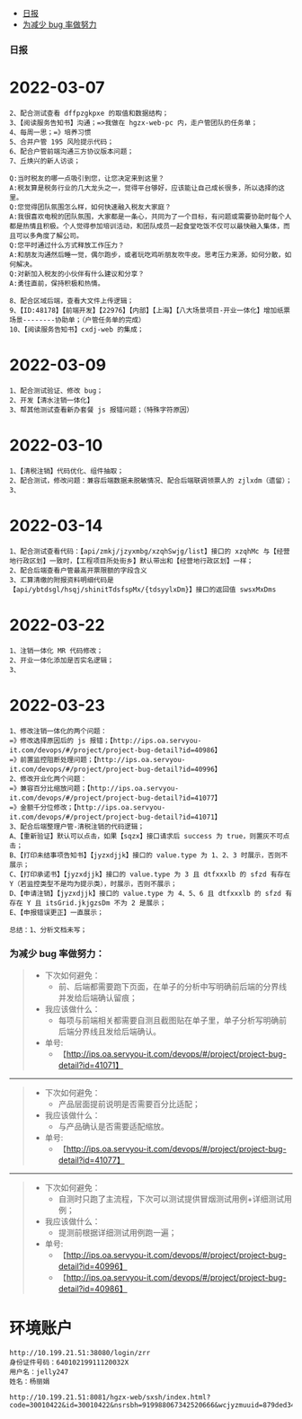 -   [日报](#111)
-   [为减少 bug 率做努力](#222)

### <a id="222">日报</a>

# 2022-03-07

```1、配合后端验证实名提示：如果有后端 message 就提示 message，如果没有则提示【实名验证失败，请稍后再试。】；
2、配合测试查看 dffpzgkpxe 的取值和数据结构；
3、【阅读服务告知书】沟通；=>我做在 hgzx-web-pc 内，走户管团队的任务单；
4、每周一思；=》培养习惯
5、合并户管 195 风险提示代码；
6、配合户管前端沟通三方协议版本问题；
7、丘焕兴的新人访谈；

Q:当时税友的哪一点吸引到您，让您决定来到这里？
A:税友算是税务行业的几大龙头之一，觉得平台够好，应该能让自己成长很多，所以选择的这里。
Q:您觉得团队氛围怎么样，如何快速融入税友大家庭？
A:我很喜欢电稅的团队氛围，大家都是一条心，共同为了一个目标，有问题或需要协助时每个人都是热情且积极。个人觉得参加培训活动，和团队成员一起食堂吃饭不仅可以最快融入集体，而且可以多角度了解公司。
Q:您平时通过什么方式释放工作压力？
A:和朋友沟通然后睡一觉，偶尔跑步，或者玩吃鸡听朋友吹牛皮。思考压力来源，如何分散，如何解决。
Q:对新加入税友的小伙伴有什么建议和分享？
A:勇往直前，保持积极和热情。

8、配合区域后端，查看大文件上传逻辑；
9、【ID:48178】【前端开发】【22976】【内部】【上海】【八大场景项目-开业一体化】增加纸票场景--------协助单；（户管任务单的完成）
10、【阅读服务告知书】cxdj-web 的集成；
```

# 2022-03-09

```
1、配合测试验证、修改 bug；
2、开发【清水注销一体化】
3、帮其他测试查看新办套餐 js 报错问题；（特殊字符原因）
```

# 2022-03-10

```
1、【清税注销】代码优化、组件抽取；
2、配合测试，修改问题：兼容后端数据未脱敏情况、配合后端联调领票人的 zjlxdm（遗留）；
3、
```

# 2022-03-14

```
1、配合测试查看代码：【api/zmkj/jzyxmbg/xzqhSwjg/list】接口的 xzqhMc 与【经营地行政区划】一致时，【工程项目所处街乡】默认带出和【经营地行政区划】一样；
2、配合后端查看户管最高开票限额的字段含义
3、汇算清缴的附报资料明细代码是【api/ybtdsgl/hsqj/shinitTdsfspMx/{tdsyylxDm}】接口的返回值 swsxMxDms
```

# 2022-03-22

```
1、注销一体化 MR 代码修改；
2、开业一体化添加是否实名逻辑；
3、
```

# 2022-03-23

```
1、修改注销一体化的两个问题：
=》修改选择原因后的 js 报错；【http://ips.oa.servyou-it.com/devops/#/project/project-bug-detail?id=40986】
=》前置监控阻断处理问题；【http://ips.oa.servyou-it.com/devops/#/project/project-bug-detail?id=40996】
2、修改开业化两个问题：
=》兼容百分比缩放问题；【http://ips.oa.servyou-it.com/devops/#/project/project-bug-detail?id=41077】
=》金额千分位修改；【http://ips.oa.servyou-it.com/devops/#/project/project-bug-detail?id=41071】
3、配合后端整理户管-清税注销的代码逻辑；
A、【重新验证】默认可以点击，如果【sqzx】接口请求后 success 为 true，则置灰不可点击；
B、【打印未结事项告知书】【jyzxdjjk】接口的 value.type 为 1、2、3 时展示，否则不展示；
C、【打印承诺书】【jyzxdjjk】接口的 value.type 为 3 且 dtfxxxlb 的 sfzd 有存在 Y（若监控类型不是均为提示类），时展示，否则不展示；
D、【申请注销】【jyzxdjjk】接口的 value.type 为 4、5、6 且 dtfxxxlb 的 sfzd 有存在 Y 且 itsGrid.jkjgzsDm 不为 2 是展示；
E、【申报错误更正】一直展示；

总结：1、分析文档未写；
```

### <a id="222">为减少 bug 率做努力：</a>

> -   下次如何避免：
>     -   前、后端都需要跑下页面，在单子的分析中写明确前后端的分界线并发给后端确认留痕；
> -   我应该做什么：
>     -   每项与前端相关都需要自测且截图贴在单子里，单子分析写明确前后端分界线且发给后端确认。
> -   单号:
>     -   【http://ips.oa.servyou-it.com/devops/#/project/project-bug-detail?id=41071】

---

> -   下次如何避免：
>     -   产品层面提前说明是否需要百分比适配；
> -   我应该做什么：
>     -   与产品确认是否需要适配缩放。
> -   单号:
>     -   【http://ips.oa.servyou-it.com/devops/#/project/project-bug-detail?id=41077】

---

> -   下次如何避免：
>     -   自测时只跑了主流程，下次可以测试提供冒烟测试用例+详细测试用例；
> -   我应该做什么：
>     -   提测前根据详细测试用例跑一遍；
> -   单号:
>     -   【http://ips.oa.servyou-it.com/devops/#/project/project-bug-detail?id=40996】
>     -   【http://ips.oa.servyou-it.com/devops/#/project/project-bug-detail?id=40986】

# 环境账户

```
http://10.199.21.51:38080/login/zrr
身份证件号码：64010219911120032X
用户名：jelly247
姓名：杨丽娟

http://10.199.21.51:8081/hgzx-web/sxsh/index.html?code=30010422&id=30010422&nsrsbh=919988067342520666&wcjyzmuuid=879ded347e544bb4ab610c2503dc2a6d#/kqysssx/xzkqsssxsq
```
